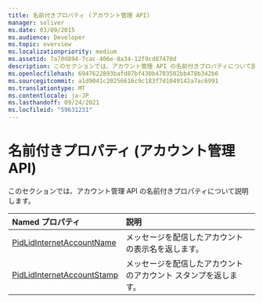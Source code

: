 ```yaml
---
title: 名前付きプロパティ (アカウント管理 API)
manager: soliver
ms.date: 03/09/2015
ms.audience: Developer
ms.topic: overview
ms.localizationpriority: medium
ms.assetid: 7a70d894-7cac-406e-8a34-12f9cd87470d
description: このセクションでは、アカウント管理 API の名前付きプロパティについて説明します。
ms.openlocfilehash: 6947622893bafd87bf430b4703502bb478b342b6
ms.sourcegitcommit: a1d9041c20256616c9c183f7d1049142a7ac6991
ms.translationtype: MT
ms.contentlocale: ja-JP
ms.lasthandoff: 09/24/2021
ms.locfileid: "59631231"
---
```

# <a name="named-properties-account-management-api"></a>名前付きプロパティ (アカウント管理 API)

このセクションでは、アカウント管理 API の名前付きプロパティについて説明します。
  
|**Named プロパティ**|**説明**|
|:-----|:-----|
|[PidLidInternetAccountName](pidlidinternetaccountname.md) <br/> |メッセージを配信したアカウントの表示名を返します。  <br/> |
|[PidLidInternetAccountStamp](pidlidinternetaccountstamp.md) <br/> |メッセージを配信したアカウントのアカウント スタンプを返します。  <br/> |
   

